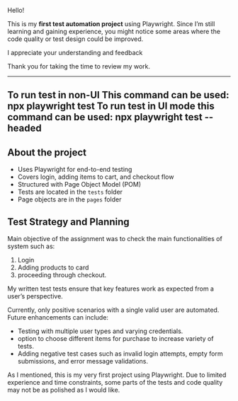 Hello!

This is my **first test automation project** using Playwright. Since I’m still learning and gaining experience, you might notice some areas where the code quality or test design could be improved.

I appreciate your understanding and feedback

Thank you for taking the time to review my work.

---
To run test in non-UI This command can be used: 
npx playwright test 
To run test in UI mode this command can be used:
npx playwright test --headed
---

## About the project

- Uses Playwright for end-to-end testing
- Covers login, adding items to cart, and checkout flow
- Structured with Page Object Model (POM)
- Tests are located in the `tests` folder
- Page objects are in the `pages` folder


## Test Strategy and Planning

Main objective of the assignment was to check the main functionalities of system such as:

1) Login
2) Adding products to card
3) proceeding through checkout. 

My written test tests ensure that key features work as expected from a user’s perspective.

Currently, only positive scenarios with a single valid user are automated.  
Future enhancements can include:
  - Testing with multiple user types and varying credentials.
  - option to choose different items for purchase to increase variety of tests.
  - Adding negative test cases such as invalid login attempts, empty form submissions, and error message validations.

As I mentioned, this is my very first project using Playwright. Due to limited experience and time constraints, some parts of the tests and code quality may not be as polished as I would like.